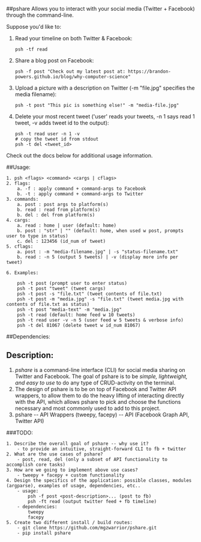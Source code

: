 ##pshare
Allows you to interact with your social media (Twitter + Facebook) through the command-line.

Suppose you'd like to:

1. Read your timeline on both Twitter & Facebook:
    ```
    psh -tf read
    ```
2. Share a blog post on Facebook:
    ```
    psh -f post "Check out my latest post at: https://brandon-powers.github.io/blog/why-computer-science"
    ```
3. Upload a picture with a description on Twitter (-m "file.jpg" specifies the media filename):
    ```
    psh -t post "This pic is something else!" -m "media-file.jpg"
    ```
4. Delete your most recent tweet ('user' reads your tweets, -n 1 says read 1 tweet, -v adds tweet id to the output):

    ```
    psh -t read user -n 1 -v
    # copy the tweet id from stdout
    psh -t del <tweet_id>
    ```

Check out the docs below for additional usage information.

##Usage:

    1. psh <flags> <command> <cargs | cflags>
    2. flags:
        a. -f : apply command + command-args to Facebook
        b. -t : apply command + command-args to Twitter
    3. commands:
        a. post : post args to platform(s)
        b. read : read from platform(s)
        b. del : del from platform(s)
    4. cargs:
        a. read : home | user (default: home)
        b. post : "str" | "" (default: home, when used w post, prompts user to type in status)
        c. del : 123456 (id_num of tweet)
    5. cflags:
        a. post : -m "media-filename.jpg" | -s "status-filename.txt"
        b. read : -n 5 (output 5 tweets) | -v (display more info per tweet)

    6. Examples:

        psh -t post (prompt user to enter status)
        psh -t post "tweet" (tweet cargs)
        psh -t post -s "file.txt" (tweet contents of file.txt)
        psh -t post -m "media.jpg" -s "file.txt" (tweet media.jpg with contents of file.txt as status)
        psh -t post "media-text" -m "media.jpg"
        psh -t read (default: home feed w 10 tweets)
        psh -t read user -v -n 5 (user feed w 5 tweets & verbose info)
        psh -t del 81067 (delete tweet w id_num 81067)

##Dependencies:

## Description:

1. _pshare_ is a command-line interface (CLI) for social media sharing on Twitter and Facebook. The goal of pshare is to be *simple, lightweight, and easy to use* to do any type of CRUD-activity on the terminal.
2. The design of pshare is to be on top of Facebook and Twitter API wrappers, to allow them to do the heavy lifting of interacting directly with the API, which allows pshare to pick and choose the functions necessary and most commonly used to add to this project.
3. pshare -- API Wrappers (tweepy, facepy) -- API (Facebook Graph API, Twitter API)

###TODO:

    1. Describe the overall goal of pshare -- why use it?
        - to provide an intuitive, straight-forward CLI to fb + twitter
    2. What are the use cases of pshare?
        - post, read, del (only a subset of API functionality to accomplish core tasks)
    3. How are we going to implement above use cases?
        - tweepy + facepy + custom functionality
    4. Design the specifics of the application: possible classes, modules (argparse), examples of usage, dependencies, etc..
        - usage: 
            psh -f post <post-description>... (post to fb)
            psh -ft read (output twitter feed + fb timeline)
        - dependencies:
            tweepy
            facepy
    5. Create two different install / build routes:
        - git clone https://github.com/mgzwarrior/pshare.git
        - pip install pshare

